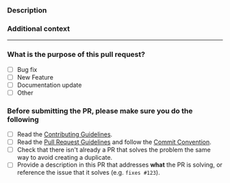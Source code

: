 <!-- Thank you for contributing! -->

### Description

<!-- Please insert your description here and provide especially info about the "what" this PR is solving -->

### Additional context

<!-- e.g. is there anything you'd like reviewers to focus on? -->

---

### What is the purpose of this pull request? <!-- (put an "X" next to an item) -->

- [ ] Bug fix
- [ ] New Feature
- [ ] Documentation update
- [ ] Other

### Before submitting the PR, please make sure you do the following

- [ ] Read the [Contributing Guidelines](https://devtools.vuejs.org/guide/contributing.html).
- [ ] Read the [Pull Request Guidelines](https://devtools.vuejs.org/guide/contributing.html#pull-request-guidelines) and follow the [Commit Convention](https://github.com/vuejs/devtools/blob/main/.github/commit-convention.md).
- [ ] Check that there isn't already a PR that solves the problem the same way to avoid creating a duplicate.
- [ ] Provide a description in this PR that addresses **what** the PR is solving, or reference the issue that it solves (e.g. `fixes #123`).
<!-- @TODO tests - [ ] Ideally, include relevant tests that fail without this PR but pass with it. -->
